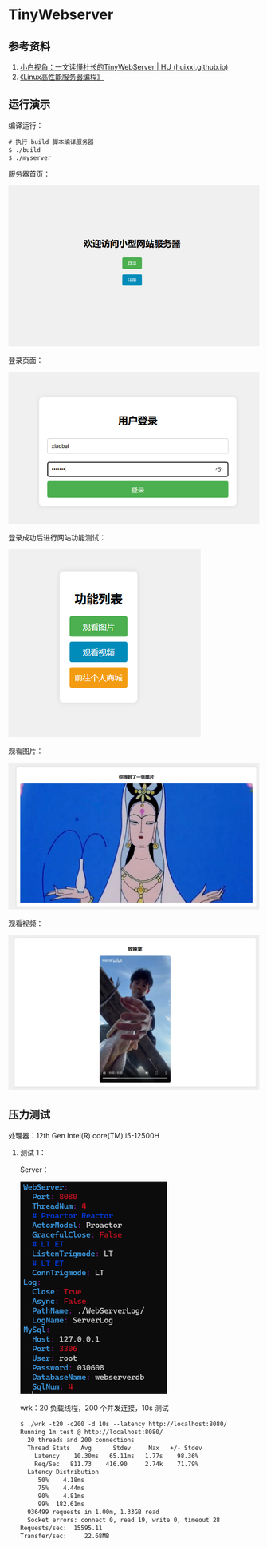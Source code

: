 # TinyWebserver

## 参考资料

1. [小白视角：一文读懂社长的TinyWebServer | HU (huixxi.github.io)](https://huixxi.github.io/2020/06/02/小白视角：一文读懂社长的TinyWebServer/#more)
2. [《Linux高性能服务器编程》](https://book.douban.com/subject/24722611/)



## 运行演示

编译运行：

```shell
# 执行 build 脚本编译服务器
$ ./build
$ ./myserver
```

服务器首页：

![image-20240727151544655](./tinywebserver.assets/image-20240727151544655.png)

登录页面：

![image-20240727151602796](./tinywebserver.assets/image-20240727151602796.png)

登录成功后进行网站功能测试：

![image-20240727151627417](./tinywebserver.assets/image-20240727151627417.png)

观看图片：

![image-20240727151638666](./tinywebserver.assets/image-20240727151638666.png)

观看视频：

![image-20240727151824728](./tinywebserver.assets/image-20240727151824728.png)

## 压力测试

处理器：12th Gen Intel(R) core(TM) i5-12500H

1. 测试 1：

   Server：

   ![image-20240727151746618](./tinywebserver.assets/image-20240727151746618.png)

   wrk：20 负载线程，200 个并发连接，10s 测试

   ```shell
   $ ./wrk -t20 -c200 -d 10s --latency http://localhost:8080/
   Running 1m test @ http://localhost:8080/
     20 threads and 200 connections
     Thread Stats   Avg      Stdev     Max   +/- Stdev
       Latency    10.30ms   65.11ms   1.77s    98.36%
       Req/Sec   811.73    416.90     2.74k    71.79%
     Latency Distribution
        50%    4.18ms
        75%    4.44ms
        90%    4.81ms
        99%  182.61ms
     936499 requests in 1.00m, 1.33GB read
     Socket errors: connect 0, read 19, write 0, timeout 28
   Requests/sec:  15595.11
   Transfer/sec:     22.68MB
   ```

   